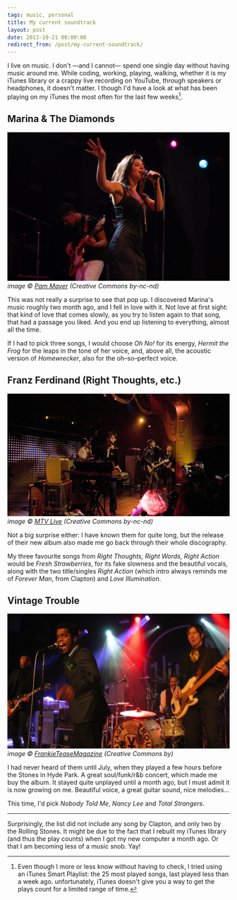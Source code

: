 ```yaml
---
tags: music, personal
title: My current soundtrack
layout: post
date: 2013-10-21 00:00:00
redirect_from: /post/my-current-soundtrack/
---
```


I live on music. I don't —and I cannot— spend one single day without having music around me. While coding, working, playing, walking, whether it is my iTunes library or a crappy live recording on YouTube, through speakers or headphones, it doesn't matter. I though I'd have a look at what has been playing on my iTunes the most often for the last few weeks[^1].

## Marina & The Diamonds

![Marina & The Diamonds](/static/media/2013/10/img-1382389265336-raw.jpg)  
_image © [Pam Mayer](http://www.flickr.com/photos/pamnesiac/4962432630/) (Creative Commons by-nc-nd)_

This was not really a surprise to see that pop up. I discovered Marina's music roughly two month ago, and I fell in love with it. Not love at first sight: that kind of love that comes slowly, as you try to listen again to that song, that had a passage you liked. And you end up listening to everything, almost all the time.

<!--more-->

If I had to pick three songs, I would choose _Oh No!_ for its energy, _Hermit the Frog_ for the leaps in the tone of her voice, and, above all, the acoustic version of _Homewrecker_, also for the oh–so–perfect voice.

## Franz Ferdinand (Right Thoughts, etc.)

![Franz Ferdinand.jpg](/static/media/2013/10/img-1382390426417-raw.jpg)  
_image © [MTV Live](http://www.flickr.com/photos/32742618@N04/3101077006/) (Creative Commons by-nc-nd)_

Not a big surprise either: I have known them for quite long, but the release of their new album also made me go back through their whole discography.

My three favourite songs from _Right Thoughts, Right Words, Right Action_ would be _Fresh Strawberries_, for its fake slowness and the beautiful vocals, along with the two title/singles _Right Action_ (which intro always reminds me of _Forever Man_, from Clapton) and _Love Illumination_.

## Vintage Trouble

![Vintage Troube.jpg](/static/media/2013/10/img-1382389832430-raw.jpg)  
_image © [FrankieTeaseMagazine](http://www.flickr.com/photos/missfrankietease/8470677942/) (Creative Commons by)_

I had never  heard of them until July, when they played a few hours before the Stones in Hyde Park. A great soul/funk/r&b concert, which made me buy the album. It stayed quite unplayed until a month ago, but I must admit it is now growing on me. Beautiful voice, a great guitar sound, nice melodies…

This time, I'd pick _Nobody Told Me_, _Nancy Lee_ and _Total Strangers_.

***

Surprisingly, the list did not include any song by Clapton, and only two by the Rolling Stones. It might be due to the fact that I rebuilt my iTunes library (and thus the play counts) when I got my new computer a month ago. Or that I am becoming less of a music snob. Yay!

[^1]: Even though I more or less know without having to check, I tried using an iTunes Smart Playlist: the 25 most played songs, last played less than a week ago. unfortunately, iTunes doesn't give you a way to get the plays count for a limited range of time.
